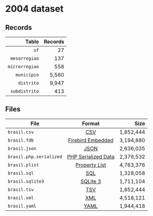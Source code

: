 # 2004 dataset

## Records

|          Table | Records |
| --------------:| -------:|
|           `uf` |      27 |
|  `mesorregiao` |     137 |
| `microrregiao` |     558 |
|    `municipio` |   5,560 |
|     `distrito` |   9,947 |
|  `subdistrito` |     413 |

## Files

| File                    | Format                                                                                          |      Size |
| ----------------------- |:-----------------------------------------------------------------------------------------------:| ---------:|
| `brasil.csv`            | [CSV](https://en.wikipedia.org/wiki/Comma-separated_values)                                     | 1,852,444 |
| `brasil.fdb`            | [Firebird Embedded](https://en.wikipedia.org/wiki/Embedded_database#Firebird_Embedded)          | 3,194,880 |
| `brasil.json`           | [JSON](https://en.wikipedia.org/wiki/JSON)                                                      | 2,636,035 |
| `brasil.php.serialized` | [PHP Serialized Data](https://en.wikipedia.org/wiki/Serialization#Programming_language_support) | 2,376,532 |
| `brasil.plist`          | [Property List](https://en.wikipedia.org/wiki/Property_list)                                    | 4,763,376 |
| `brasil.sql`            | [SQL](https://en.wikipedia.org/wiki/SQL)                                                        | 1,328,058 |
| `brasil.sqlite3`        | [SQLite 3](https://en.wikipedia.org/wiki/SQLite)                                                | 1,711,104 |
| `brasil.tsv`            | [TSV](https://en.wikipedia.org/wiki/Tab-separated_values)                                       | 1,852,444 |
| `brasil.xml`            | [XML](https://en.wikipedia.org/wiki/XML)                                                        | 4,518,121 |
| `brasil.yaml`           | [YAML](https://en.wikipedia.org/wiki/YAML)                                                      | 1,944,418 |

